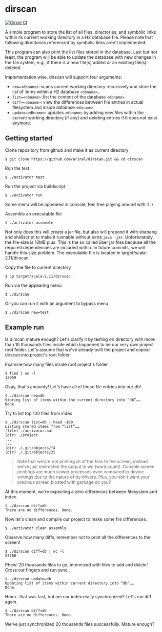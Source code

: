 # dirscan

[![Circle CI](https://circleci.com/gh/arinal/dirscan.svg?style=svg)](https://circleci.com/gh/arinal/dirscan)

A simple program to store the list of all files, directories, and symbolic links within its current working directory in
a H2 database file. Please note that following directories referenced by symbolic links aren't implemented.

This program can also print the list files stored in the database. Last but not least, the program will be able to
update the database with new changes in the file system, e.g., if there is a new file(s) added or an existing file(s)
deleted.

Implementation wise, dirscan will support four arguments:
- `new=<dbname>`: scans current working directory recursively and store the list of items within a H2 database
`<dbname>`.
- `list=<dbname>`: list the content of the database `<dbname>`.
- `diff=<dbname>`: view the differences between file entries in actual filesystem and inside database `<dbname>`
- `update=<dbname>`: updates `<dbname>` by adding new files within the current working directory (if any) and deleting
entries if it does not exist anymore.

## Getting started
Clone repository from github and make it as current directory
```
$ git clone https://github.com/arinal/dirscan.git && cd dirscan
```
Run the test
```
$ ./activator test
```

Run the project via buildscript
```
$ ./activator run
```
Some menu will be appeared in console, feel free playing around with it :)

Assemble an executable file
```
$ ./activator assemble
```
Not only does this will create a jar file, but also will prepend it with shebang and shellscript to make it runnable
without extra `java -jar`. Unfortunately, the file-size is 10MB plus. This is the so called über jar files because all
the required dependencies are included within. In future commits, we will handle this size problem. The executable file
is located in target/scala-2.11/dirscan

Copy the file to current directory
```
$ cp target/scala-2.11/dirscan .
```

Run via the appearing menu
```
$ ./dirscan
```

Or you can run it with an argument to bypass menu
```
$ ./dirscan new=test
```

## Example run
Is dirscan mature enough? Let's clarify it by testing on directory with more than 10 thousands files inside which happened
to be our very own project root folder. Let's assume that we've already built the project and copied dirscan into project's
root folder.

Examine how many files inside root project's folder
```
$ find | wc -l
13059
```
Okay, that's amounty! Let's have all of those file entries into our db!
```
$ ./dirscan new=db
Storing list of items within the current directory into “db”……
Done.
```
Try to list top 100 files from index
```
$ ./dirscan list=db | head -100
Listing stored items from “list”……
(file) ./activator.bat
(dir) ./project
...
...
(dir) ./.git/objects/f4
(dir) ./.git/objects/25
```

> Note that we'are not printing all of the files to the screen, instead we've just redirected the output to wc (word count).
> Console screen printings are much slower processes even compared to device writings due to the nature of tty drivers.
> Plus, you don't want your precious screen bloated with garbage do you?

At this moment, we're expecting a zero differences between filesystem and index.
```
$ ./dirscan diff=db
There are no differences. Done.
```
Now let's clean and compile our project to make some file differences.
```
$ ./activator clean assembly
```
Observe how many diffs, remember not to print all the differences to the screen!
```
$ ./dirscan diff=db | wc -l
23760
```
Phew! 20 thousands files to go, intermixed with files to add and delete! Cross our fingers and run sync..
```
$ ./dirscan update=db
Updating list of items within current directory into “db”……
Done.
```
Hmm.. that was fast, but are our index really synchronized? Let's run diff again.

```
$ ./dirscan diff=db
There are no differences. Done.
```
We've just synchronized 20 thousands files successfully. Mature enough?
